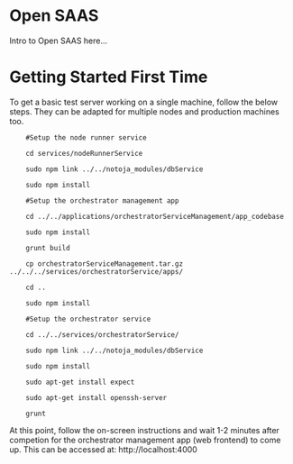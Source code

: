 # Open SAAS

Intro to Open SAAS here...


# Getting Started First Time

To get a basic test server working on a single machine, follow the below steps. They can be adapted for multiple nodes and production machines too.

		#Setup the node runner service

		cd services/nodeRunnerService

		sudo npm link ../../notoja_modules/dbService

		sudo npm install

		#Setup the orchestrator management app

		cd ../../applications/orchestratorServiceManagement/app_codebase

		sudo npm install

		grunt build

		cp orchestratorServiceManagement.tar.gz ../../../services/orchestratorService/apps/		

		cd ..

		sudo npm install

		#Setup the orchestrator service

		cd ../../services/orchestratorService/

		sudo npm link ../../notoja_modules/dbService

		sudo npm install

		sudo apt-get install expect

		sudo apt-get install openssh-server

		grunt

At this point, follow the on-screen instructions and wait 1-2 minutes after competion for the orchestrator management app (web frontend) to come up. This can be accessed at: http://localhost:4000



